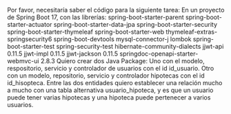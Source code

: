 Por favor, necesitaría saber el código para la siguiente tarea:
En un proyecto de Spring Boot 17, con las librerías:
spring-boot-starter-parent
spring-boot-starter-actuator
spring-boot-starter-data-jpa
spring-boot-starter-security
spring-boot-starter-thymeleaf
spring-boot-starter-web
thymeleaf-extras-springsecurity6
spring-boot-devtools
mysql-connector-j
lombok
spring-boot-starter-test
spring-security-test
hibernate-community-dialects
jjwt-api 0.11.5
jjwt-impl 0.11.5
jjwt-jackson 0.11.5
springdoc-openapi-starter-webmvc-ui 2.8.3
Quiero crear dos Java Package:
Uno con el modelo, respositorio, servicio y controlador de usuarios con el id id_usuario.
Otro con un modelo, repositorio, servicio y controlador hipotecas con el id id_hisopteca.
Entre las dos entidades quiero establecer una relación mucho a mucho con una tabla alternativa usuario_hipoteca, y es que un usuario puede tener varias hipotecas y una hipoteca puede pertenecer a varios usuarios.